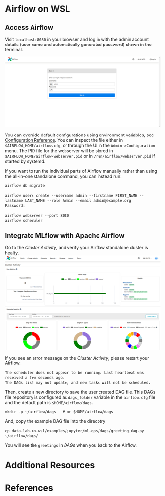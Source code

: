 # Airflow on WSL
## Access Airflow
Visit `localhost:8080` in your browser and log in with the admin account details (user name and automatically generated password) shown in the terminal.

![wsl-jupyter-airflow-login](../../images/wsl-jupyter-airflow-login.png)

You can override default configurations using environment variables, see [Configuration Reference](https://airflow.apache.org/docs/apache-airflow/stable/configurations-ref.html). You can inspect the file either in `$AIRFLOW_HOME/airflow.cfg`, or through the UI in the `Admin->Configuration` menu. The PID file for the webserver will be stored in `$AIRFLOW_HOME/airflow-webserver.pid` or in `/run/airflow/webserver.pid` if started by systemd.

If you want to run the individual parts of Airflow manually rather than using the all-in-one standalone command, you can instead run:
```
airflow db migrate

airflow users create --username admin --firstname FIRST_NAME --lastname LAST_NAME --role Admin --email admin@example.org
Password:

airflow webserver --port 8080
airflow scheduler
```

## Integrate MLflow with Apache Airflow
Go to the *Cluster Activity*, and verify your Airflow standalone cluster is healty.
![wsl-jupyter-airflow-cluster-status](../../images/wsl-jupyter-airflow-cluster-status.png)

If you see an error message on the *Cluster Activity*, please restart your Airflow.
```
The scheduler does not appear to be running. Last heartbeat was received a few seconds ago.
The DAGs list may not update, and new tasks will not be scheduled.
```

Then, create a new directory to save the user created DAG file. This DAGs file repository is configured as `dags_folder` variable in the `airflow.cfg` file and the default path is `$HOME/airflow/dags`.
```
mkdir -p ~/airflow/dags   # or $HOME/airflow/dags
```

And, copy the example DAG file into the direcotry
```
cp data-lab-on-wsl/examples/jupyter/ml-ops/dags/greeting_dag.py ~/airflow/dags/
```

You will see the `greetings` in *DAGs* when you back to the Airflow.

# Additional Resources

# References
